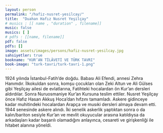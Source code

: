 ```yaml
---
layout: person
permalink: "/hafiz-nusret-yesilcay/"
title:  "Duahan Hafız Nusret Yeşilçay"
# musics : [[ name , "duration" , filename]]
music: false
musics: [ ]
# pdfs : [[name, filename]]
pdf: false
pdfs: []
image: assets/images/persons/hafiz-nusret-yesilcay.jpg
sahsiyetler: true
bookname: "KUR’AN TİLÂVETİ VE TÜRK TAVRI"
book-image: "turk-tavri/turk-tavri-1.png"
---
```


1924 yılında İstanbul-Fatih’de doğdu. Babası Ali Efendi, annesi Zehra Hanımdır.
İlkokuldan sonra, komşu çocukları olan Zeki Altun ve Ali Gülses gibi Yeşilçay ailesi de evlatlarına, Fatihteki hocalardan ön Kur’an dersleri aldırdılar. Sonra Nuruosmaniye Kur’an Kursuna teslim ettiler. Nusret Yeşilçay önce Hafız Hasan Akkuş Hoca’dan hıfzını tamamladı. Askere gidinceye kadar muhitindeki hocalardan Arapça ve musıki dersleri almaya devam etti. 
1944 senesinde askere alındı. İki senelik askerlik yaptıktan sonra o da kalın/bariton sesiyle Kur’an ve mevlit okuyucular arasına katıldıysa da arkadaşları kadar başarılı olamadığını anlayınca, cesareti ve girişkenliği ile hitabet alanına yöneldi. 